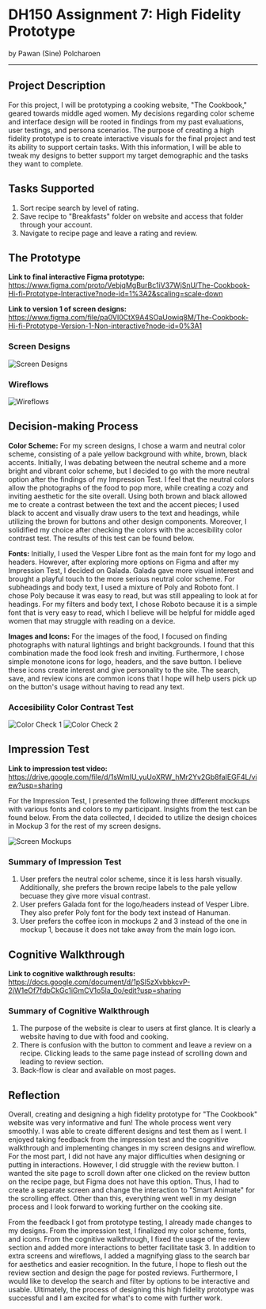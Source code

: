 # DH150 Assignment 7: High Fidelity Prototype
by Pawan (Sine) Polcharoen

---

## Project Description
For this project, I will be prototyping a cooking website, "The Cookbook," geared towards middle aged women. My decisions regarding color scheme and interface design will be rooted in findings from my past evaluations, user testings, and persona scenarios. The purpose of creating a high fidelity prototype is to create interactive visuals for the final project and test its ability to support certain tasks. With this information, I will be able to tweak my designs to better support my target demographic and the tasks they want to complete. 

## Tasks Supported
1. Sort recipe search by level of rating.
2. Save recipe to "Breakfasts" folder on website and access that folder through your account.
3. Navigate to recipe page and leave a rating and review.

## The Prototype
**Link to final interactive Figma prototype:** https://www.figma.com/proto/VebjqMgBurBc1iV37WjSnU/The-Cookbook-Hi-fi-Prototype-Interactive?node-id=1%3A2&scaling=scale-down

**Link to version 1 of screen designs:** https://www.figma.com/file/pa0Vl0CtX9A4SOaUowiq8M/The-Cookbook-Hi-fi-Prototype-Version-1-Non-interactive?node-id=0%3A1

### Screen Designs
![Screen Designs](../hifiscreendesigns.png)

### Wireflows
![Wireflows](../hifiwireflows.png)

## Decision-making Process
**Color Scheme:** For my screen designs, I chose a warm and neutral color scheme, consisting of a pale yellow background with white, brown, black accents. Initially, I was debating between the neutral scheme and a more bright and vibrant color scheme, but I decided to go with the more neutral option after the findings of my Impression Test. I feel that the neutral colors allow the photographs of the food to pop more, while creating a cozy and inviting aesthetic for the site overall. Using both brown and black allowed me to create a contrast between the text and the accent pieces; I used black to accent and visually draw users to the text and headings, while utilizing the brown for buttons and other design components. Moreover, I solidified my choice after checking the colors with the accesibility color contrast test. The results of this test can be found below.

**Fonts:** Initially, I used the Vesper Libre font as the main font for my logo and headers. However, after exploring more options on Figma and after my Impression Test, I decided on Galada. Galada gave more visual interest and brought a playful touch to the more serious neutral color scheme. For subheadings and body text, I used a mixture of Poly and Roboto font. I chose Poly because it was easy to read, but was still appealing to look at for headings. For my filters and body text, I chose Roboto because it is a simple font that is very easy to read, which I believe will be helpful for middle aged women that may struggle with reading on a device.

**Images and Icons:** For the images of the food, I focused on finding photographs with natural lightings and bright backgrounds. I found that this combination made the food look fresh and inviting. Furthermore, I chose simple monotone icons for logo, headers, and the save button. I believe these icons create interest and give personality to the site. The search, save, and review icons are common icons that I hope will help users pick up on the button's usage without having to read any text. 

### Accesibility Color Contrast Test
![Color Check 1](../colortest1.png)
![Color Check 2](../colortest2.png)

## Impression Test
**Link to impression test video:** https://drive.google.com/file/d/1sWmIU_yuUoXRW_hMr2Yv2Gb8faIEGF4L/view?usp=sharing

For the Impression Test, I presented the following three different mockups with various fonts and colors to my participant. Insights from the test can be found below. From the data collected, I decided to utilize the design choices in Mockup 3 for the rest of my screen designs.

![Screen Mockups](../screenmockups.png)

### Summary of Impression Test
1. User prefers the neutral color scheme, since it is less harsh visually. Additionally, she prefers the brown recipe labels to the pale yellow becuase they give more visual contrast.
2. User prefers Galada font for the logo/headers instead of Vesper Libre. They also prefer Poly font for the body text instead of Hanuman. 
3. User prefers the coffee icon in mockups 2 and 3 instead of the one in mockup 1, because it does not take away from the main logo icon.

## Cognitive Walkthrough
**Link to cognitive walkthrough results:** https://docs.google.com/document/d/1pSl5zXvbbkcvP-2jW1eOf7fdbCkGc1iGmCV1o5la_0o/edit?usp=sharing

### Summary of Cognitive Walkthrough
1. The purpose of the website is clear to users at first glance. It is clearly a website having to due with food and cooking.
2. There is confusion with the button to comment and leave a review on a recipe. Clicking leads to the same page instead of scrolling down and leading to review section.
3. Back-flow is clear and available on most pages. 

## Reflection
Overall, creating and designing a high fidelity prototype for "The Cookbook" website was very informative and fun! The whole process went very smoothly. I was able to create different designs and test them as I went. I enjoyed taking feedback from the impression test and the cognitive walkthrough and implementing changes in my screen designs and wireflow. For the most part, I did not have any major difficulties when designing or putting in interactions. However, I did struggle with the review button. I wanted the site page to scroll down after one clicked on the review button on the recipe page, but Figma does not have this option. Thus, I had to create a separate screen and change the interaction to "Smart Animate" for the scrolling effect. Other than this, everything went well in my design process and I look forward to working further on the cooking site.

From the feedback I got from prototype testing, I already made changes to my designs. From the impression test, I finalized my color scheme, fonts, and icons. From the cognitive walkthrough, I fixed the usage of the review section and added more interactions to better facilitate task 3. In addition to extra screens and wireflows, I added a magnifying glass to the search bar for aesthetics and easier recognition. In the future, I hope to flesh out the review section and design the page for posted reviews. Furthermore, I would like to develop the search and filter by options to be interactive and usable. Ultimately, the process of designing this high fidelity prototype was successful and I am excited for what's to come with further work.

